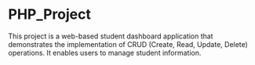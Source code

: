 # PHP_Project
This project is a web-based student dashboard application that demonstrates the implementation of CRUD (Create, Read, Update, Delete) operations. It enables users to manage student information.
